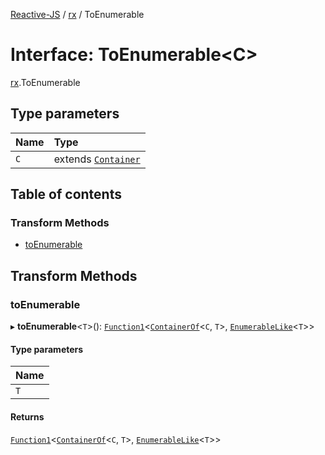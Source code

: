 [Reactive-JS](../README.md) / [rx](../modules/rx.md) / ToEnumerable

# Interface: ToEnumerable<C\>

[rx](../modules/rx.md).ToEnumerable

## Type parameters

| Name | Type |
| :------ | :------ |
| `C` | extends [`Container`](containers.Container-1.md) |

## Table of contents

### Transform Methods

- [toEnumerable](rx.ToEnumerable.md#toenumerable)

## Transform Methods

### toEnumerable

▸ **toEnumerable**<`T`\>(): [`Function1`](../modules/functions.md#function1)<[`ContainerOf`](../modules/containers.md#containerof)<`C`, `T`\>, [`EnumerableLike`](rx.EnumerableLike.md)<`T`\>\>

#### Type parameters

| Name |
| :------ |
| `T` |

#### Returns

[`Function1`](../modules/functions.md#function1)<[`ContainerOf`](../modules/containers.md#containerof)<`C`, `T`\>, [`EnumerableLike`](rx.EnumerableLike.md)<`T`\>\>
